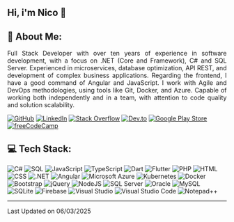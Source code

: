 <!--
**nsalatesantone/nsalatesantone** is a ✨ _special_ ✨ repository because its `README.md` (this file) appears on your GitHub profile.
-->

## Hi, i'm Nico 👋
<!-- <p>
  <em>
    Full Stack Developer & IT Consultant
  </em>
</p> -->

## 💫 About Me:

<p align="justify">
  Full Stack Developer with over ten years of experience in software development, with a focus on .NET (Core and Framework), C# and SQL Server. Experienced in microservices, database optimization, API REST, and development of complex business applications. Regarding the frontend, I have a good command of Angular and JavaScript. I work with Agile and DevOps methodologies, using tools like Git, Docker, and Azure. Capable of working both independently and in a team, with attention to code quality and solution scalability.
</p>

[![GitHub](https://img.shields.io/badge/GitHub-%23121011.svg?style=for-the-badge&logo=github&logoColor=white)](https://github.com/nsalatesantone)
[![LinkedIn](https://custom-icon-badges.demolab.com/badge/LinkedIn-0A66C2?style=for-the-badge&logo=linkedin-white&logoColor=fff)](https://www.linkedin.com/in/nicosalatesantone/)
[![Stack Overflow](https://img.shields.io/badge/-Stack%20Overflow-FE7A16?style=for-the-badge&logo=stack-overflow&logoColor=white)](https://stackoverflow.com/users/15791835/)
[![Dev.to](https://img.shields.io/badge/Dev.to-0A0A0A?style=for-the-badge&logo=devdotto&logoColor=white)](https://dev.to/dev-nss)
[![Google Play Store](https://img.shields.io/badge/Google_Play-414141?style=for-the-badge&logo=google-play&logoColor=white)](https://play.google.com/store/apps/dev?id=6821432452026130173&hl=it)
[![freeCodeCamp](https://img.shields.io/badge/freeCodeCamp-0A0A23?style=for-the-badge&logo=freecodecamp&logoColor=fff)](https://www.freecodecamp.org/dev-nss)

## 💻 Tech Stack:

![C#](https://custom-icon-badges.demolab.com/badge/C%23-%23239120.svg?style=for-the-badge&logo=cshrp&logoColor=white) ![SQL](https://img.shields.io/badge/-SQL-000?style=for-the-badge&logo=databricks&logoColor=4479A1) ![JavaScript](https://img.shields.io/badge/JavaScript-F7DF1E?style=for-the-badge&logo=javascript&logoColor=000) ![TypeScript](https://img.shields.io/badge/TypeScript-3178C6?style=for-the-badge&logo=typescript&logoColor=fff) 
![Dart](https://img.shields.io/badge/Dart-%230175C2.svg?style=for-the-badge&logo=dart&logoColor=white) ![Flutter](https://img.shields.io/badge/Flutter-02569B?style=for-the-badge&logo=flutter&logoColor=fff) ![PHP](https://img.shields.io/badge/php-%23777BB4.svg?style=for-the-badge&logo=php&logoColor=white) ![HTML](https://img.shields.io/badge/HTML-%23E34F26.svg?style=for-the-badge&logo=html5&logoColor=white) ![CSS](https://img.shields.io/badge/CSS-1572B6?style=for-the-badge&logo=css3&logoColor=fff) ![.NET](https://img.shields.io/badge/.NET-512BD4?style=for-the-badge&logo=dotnet&logoColor=fff) ![Angular](https://img.shields.io/badge/Angular-%23DD0031.svg?style=for-the-badge&logo=angular&logoColor=white) ![Microsoft Azure](https://custom-icon-badges.demolab.com/badge/Azure-0089D6?style=for-the-badge&logo=msazure&logoColor=white) ![Kubernetes](https://img.shields.io/badge/Kubernetes-326CE5?style=for-the-badge&logo=kubernetes&logoColor=fff) ![Docker](https://img.shields.io/badge/Docker-2496ED?style=for-the-badge&logo=docker&logoColor=fff) ![Bootstrap](https://img.shields.io/badge/Bootstrap-7952B3?style=for-the-badge&logo=bootstrap&logoColor=fff) ![jQuery](https://img.shields.io/badge/jQuery-0769AD?style=for-the-badge&logo=jquery&logoColor=fff) ![NodeJS](https://img.shields.io/badge/Node.js-6DA55F?style=for-the-badge&logo=node.js&logoColor=white) ![SQL Server](https://img.shields.io/badge/SQL%20Server-000?style=for-the-badge&logo=databricks&logoColor=4479A1) ![Oracle](https://custom-icon-badges.demolab.com/badge/Oracle-F80000?style=for-the-badge&logo=oracle&logoColor=fff) ![MySQL](https://img.shields.io/badge/MySQL-4479A1?style=for-the-badge&logo=mysql&logoColor=fff) ![SQLite](https://img.shields.io/badge/SQLite-%2307405e.svg?style=for-the-badge&logo=sqlite&logoColor=white) ![Firebase](https://img.shields.io/badge/Firebase-039BE5?style=for-the-badge&logo=Firebase&logoColor=white) ![Visual Studio](https://custom-icon-badges.demolab.com/badge/Visual%20Studio-5C2D91.svg?style=for-the-badge&logo=visual-studio&logoColor=white) ![Visual Studio Code](https://custom-icon-badges.demolab.com/badge/Visual%20Studio%20Code-0078d7.svg?style=for-the-badge&logo=vsc&logoColor=white) ![Notepad++](https://img.shields.io/badge/Notepad++-90E59A.svg?style=for-the-badge&logo=notepad%2b%2b&logoColor=black)

---

Last Updated on 06/03/2025
